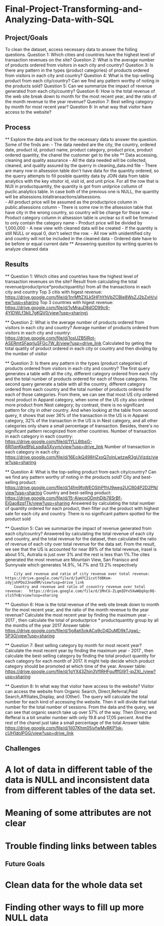 # Final-Project-Transforming-and-Analyzing-Data-with-SQL

## Project/Goals

To clean the dataset, access necessary data to answer the folling questions.
Question 1: Which cities and countries have the highest level of transaction revenues on the site?
Question 2: What is the average number of products ordered from visitors in each city and country?
Question 3: Is there any pattern in the types (product categories) of products ordered from visitors in each city and country?
Question 4: What is the top-selling product from each city/country? Can we find any pattern worthy of noting in the products sold?
Question 5: Can we summarize the impact of revenue generated from each city/country?
Question 6: How is the total revenue of the web site break down to month for the most recent year, and the ratio of the month revenue to the year revenue? 
Question 7: Best selling category by month for most recent year?
Question 8: In what way that visitor have access to the website?



## Process
** Explore the data and look for the necessary data to answer the question. Some of the finds are:
	-	The data needed are the city, the country, ordered date, product id, product name, product category, product price, product ordered quantity, the chanel the customer get to 		the site
** Data accessing, cleaning and quality assurance
	-	All the data needed will be collected, cleaned, and quality assured by the querry in cleaning_data.md file
	-	There are many row in allsession table don't have data for the quantity ordered, so the querry attempts to fill posible quantity data by JOIN data from table analytics with 		the key vitsitor id, visit id, and unit price. For all the row that is NUll in productquantity, the quantity is got from unitprice collumn of puclic.analytics table.	In 		case both of the previous one is NULL, the quantity will be allsessions.totaltransactions/allsessions.	
	-	All product price will be assumed as the productprice column in public.allsessions column
	-	There is some row in the allsession table that have city in the wrong country, so country will be change for those row.
	-	Product category column in allsession table is unclear so it will be formated to only contain the category name
	-	Product price will be divided by 1,000,000
	-	A new view with cleaned data will be created
	-	If the quantity is still NULL or equal 0, don't select the row.
	-	All row with unidentified city and country will not be included in the cleaned data
	-	Ordered date have to be before or equal current date
** Answering question by writing queries to analyze cleaned data
	

## Results

** Question 1: Which cities and countries have the highest level of transaction revenues on the site?
		Result from calculating the total revenue(productprice*productquantity) from all the transactions in each city and country
		Top 3 citis with higest revenue:	https://drive.google.com/file/d/1nrMftZXLk5HFhYhVbZCBIe8WsZJ2bZxH/view?usp=sharing
		Top 3 countries with higest revenue:	https://drive.google.com/file/d/1vMrauD8dOD99c6-4YIDWLf3klL7gKQV0/view?usp=sharing\

** Question 2: What is the average number of products ordered from visitors in each city and country?
		Average number of products ordered from visitors in each city and country:	https://drive.google.com/file/d/1osUZB5lRot-ASERmtSFaqrIuSFGc7W_8/view?usp=drive_link
		Calculated by geting the total quatity of product ordered in each city or country and then dividing by the number of visitor
	
** Question 3: Is there any pattern in the types (product categories) of products ordered from visitors in each city and country?
		The first query generates a table with all the city, different category ordered from each city and the total number of products ordered for each of those categories. The 		second query generate a table with all the country, different category ordered from each country and the total number of products ordered for each of those categories. From 		there, we can see that most US city ordered most product in Apparel category, when some of the US city also ordered more product from Nest category; by contrast, there is 		no significant pattern for city in other country. And when looking at the table from second query, it shows that over 36% of the transaction in the US is in Apparel 			category, 32% of the transaction in the US is in Nest category, and all other categories only share a small percentage of transaction. Besides, there's no significant 			pattern recognized from other countries.
		Number of transaction in each category in each country:	https://drive.google.com/file/d/1YLL6tbsG-6RI1qnKkeBfpLsqdIa5Xyym/view?usp=drive_link
		Number of transaction in each category in each city:	https://drive.google.com/file/d/16EcikQ498HZxoQ7oInLwtzwR3gUVizdz/view?usp=sharing

** Question 4: What is the top-selling product from each city/country? Can we find any pattern worthy of noting in the products sold?
		City and best-selling product:	https://drive.google.com/file/d/14fm9foWEOSihPfhU9weg2UCR04P2D2PN/view?usp=sharing
		Country and best-selling product:	https://drive.google.com/file/d/15-AiwcpODmhDjb78SrBf-EjGao8zq1Tk/view?usp=sharing
		Answered by calculating the total number of quantity ordered for each product, then filter out the product with highest sale for each city and country. There is no 			significant pattern spotted for the product sold

** Question 5: Can we summarize the impact of revenue generated from each city/country?
		Answered by calculating the total revenue of each city and country, and the total revenue for the dataset, then calculated the ratio of revenue of each city over total 		revenue for the data set. From the result, we see that the US is accounted for near 89% of the total revenue, Irasel is about 5%, Autralia is just over 3% and the rest is 		less than 1%.The cites generated the most revenue are Mountain View, San Franisco and Sunnyvale which generates 14.9%, 14.7% and 13.2% respectively

		City and revenue and ratio of city revenue over total revenue:	https://drive.google.com/file/d/1uH7C2icxt7d8Kom-zdyjshPOo2Jnod9M/view?usp=drive_link
		Country and revenue and ratio of ccountry revenue over total revenue:	https://drive.google.com/file/d/1MnCG-ZLqmIDYv5XwWQqXqc0Q-slsSTnB/view?usp=sharing

** Question 6: How is the total revenue of the web site break down to month for the most recent year, and the ratio of the month revenue to the year revenue? 
		Calculate the most recent year by finding the maximum year - 2017 , then calculate the total of productprice * productquantity group by all the months of the year 			2017
		Answer table:	https://drive.google.com/file/d/1jg8ati5okACq9cD4DuMD9kTJgwL-5P3O/view?usp=sharing

** Question 7: Best selling category by month for most recent year?
		Calculate the most recent year by finding the maximum year - 2017 , then calculate the best-selling category by finding the total product quantity for each category for 		each month of 2017. It might help decide which product category should be promoted at which time of the year.
		Answer table:	https://drive.google.com/file/d/1gYX43Zhjn3VfIRHFgufffGI9T-jpZXI_/view?usp=sharing

** Question 8: In what way that visitor have access to the website?
		Visitor can access the website from Organic Search, Direct,Referral,Paid Search,Affiliates,Display, and (Other). The query will calculate the total number for each kind of 		accessing the website. Then it will divide that total number for the total number of sessions. From the data and the query, we can see that organic search take up over 57% 		of the 	way. Then Dirrect and Refferal is a bit smaller number with only 19.8 and 17,05 percent. And the rest of the chanel just take a small percentage of the total
		Answer table:	https://drive.google.com/file/d/1iI07Khm05jyfwMvRKP1sk-cUH1dolPGG/view?usp=drive_link


## Challenges 
# A lot of data in different table of the data is NULL and inconsistent data from different tables of the data set. 
# Meaning of some attributes are not clear
# Trouble finding links between tables

## Future Goals
# Clean data for the whole data set
# Finding other ways to fill up more NULL data
